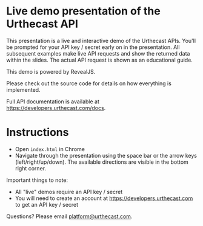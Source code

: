 # Live demo presentation of the Urthecast API

This presentation is a live and interactive demo of the Urthecast APIs. You'll be prompted for your API key / secret early on in the presentation. All subsequent examples make live API requests and show the returned data within the slides. The actual API request is shown as an educational guide.

This demo is powered by RevealJS.

Please check out the source code for details on how everything is implemented.

Full API documentation is available at https://developers.urthecast.com/docs.

# Instructions

* Open `index.html` in Chrome
* Navigate through the presentation using the space bar or the arrow keys (left/right/up/down). The available directions are visible in the bottom right corner.

Important things to note:

* All "live" demos require an API key / secret
* You will need to create an account at https://developers.urthecast.com to get an API key / secret

Questions? Please email platform@urthecast.com.
